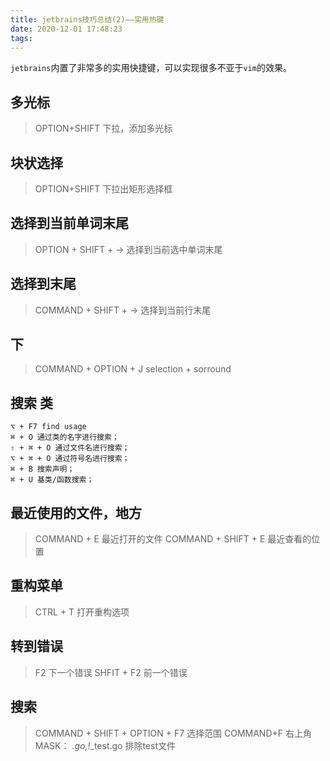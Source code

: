```yaml
---
title: jetbrains技巧总结(2)——实用热键
date: 2020-12-01 17:48:23
tags:
---
```


`jetbrains`内置了非常多的实用快捷键，可以实现很多不亚于`vim`的效果。

<!-- more -->

## 多光标

> OPTION+SHIFT 下拉，添加多光标

## 块状选择

> OPTION+SHIFT 下拉出矩形选择框

## 选择到当前单词末尾

> OPTION + SHIFT + -> 选择到当前选中单词末尾

## 选择到末尾

> COMMAND + SHIFT + -> 选择到当前行末尾


## 下

> COMMAND + OPTION + J  selection + sorround 

## 搜索 类

```
⌥ + F7 find usage
⌘ + O 通过类的名字进行搜索；
⇧ + ⌘ + O 通过文件名进行搜索；
⌥ + ⌘ + O 通过符号名进行搜索；
⌘ + B 搜索声明；
⌘ + U 基类/函数搜索；
```


## 最近使用的文件，地方

> COMMAND + E  最近打开的文件
> COMMAND + SHIFT + E  最近查看的位置


## 重构菜单

> CTRL + T 打开重构选项

## 转到错误

> F2 下一个错误
> SHFIT + F2  前一个错误

## 搜索

> COMMAND + SHIFT + OPTION + F7 选择范围
> COMMAND+F 右上角 MASK： *.go,!*_test.go 排除test文件

